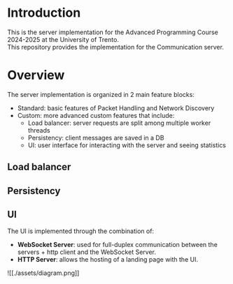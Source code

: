 # Introduction
This is the server implementation for the Advanced Programming Course 2024-2025 at the University of Trento.\
This repository provides the implementation for the Communication server.

# Overview
The server implementation is organized in 2 main feature blocks:

- Standard: basic features of Packet Handling and Network Discovery
- Custom: more advanced custom features that include:
    - Load balancer: server requests are split among multiple worker threads
    - Persistency: client messages are saved in a DB
    - UI: user interface for interacting with the server and seeing statistics

## Load balancer

## Persistency

## UI
The UI is implemented through the combination of:

- **WebSocket Server**: used for full-duplex communication between the servers + http client and the WebSocket Server.
- **HTTP Server**: allows the hosting of a landing page with the UI.

![[./assets/diagram.png]]
